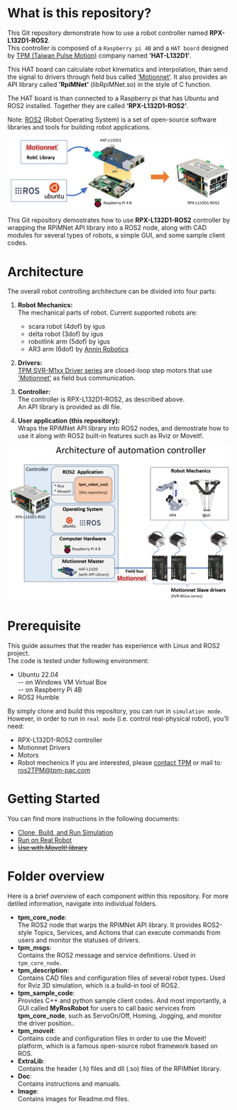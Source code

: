 # What is this repository?
This Git repository demonstrate how to use a robot controller named **RPX-L132D1-ROS2**.  
This controller is composed of a `Raspberry pi 4B` and a `HAT board` designed by [TPM (Taiwan Pulse Motion)][tpm] company named **‘HAT-L132D1’**.  

This HAT board can calculate robot kinematics and interpolation, than send the signal to drivers through field bus called [‘Motionnet’][motionnet]. It also provides an API library called **’RpiMNet’** (libRpiMNet.so) in the style of C function.

The HAT board is than connected to a Raspberry pi that has Ubuntu and ROS2 installed. Together they are called **‘RPX-L132D1-ROS2’**.

Note: [ROS2][ros2] (Robot Operating System) is a set of open-source software libraries and tools for building robot applications.

![RPX-L132D1-ROS2](Image/RPX-L132D1-ROS2.png)

This Git repository demostrates how to use **RPX-L132D1-ROS2** controller by wrapping the RPiMNet API library into a ROS2 node, along with CAD modules for several types of robots, a simple GUI, and some sample client codes.

# Architecture
The overall robot controlling architecture can be divided into four parts:
1. **Robot Mechanics:**  
    The mechanical parts of robot. Current supported robots are:
    + scara robot (4dof) by igus
    + delta robot (3dof) by igus
    + robotlink arm (5dof) by igus
    + AR3 arm (6dof) by [Annin Robotics][anninrobotics]

2. **Drivers:**  
   [TPM SVR-M1xx Driver series][svr-M1xx] are closed-loop step motors that use ['Motionnet'][motionnet] as field bus communication.
     
4. **Controller:**  
   The controller is RPX-L132D1-ROS2, as described above.  
   An API library is provided as dll file.

5. **User application (this repository):**  
   Wraps the RPiMNet API library into ROS2 nodes, and demostrate how to use it along with ROS2 built-in features such as Rviz or Moveit!.

![RPX-L132D1-ROS2](Image/Architecture%20of%20automation%20controller.png)

# Prerequisite
This guide assumes that the reader has experience with Linux and ROS2 project.  
The code is tested under following environment:
+ Ubuntu 22.04  
    -- on Windows VM Virtual Box  
    -- on Raspberry Pi 4B  
+ ROS2 Humble

By simply clone and build this repository, you can run in `simulation mode`.  
However, in order to run in `real mode` (i.e. control real-physical robot), you’ll need:
+ RPX-L132D1-ROS2 controller
+ Motionnet Drivers
+ Motors
+ Robot mechenics
If you are interested, please [contact TPM][contactTPM] or mail to: ros2TPM@tpm-pac.com

# Getting Started
You can find more instructions in the following documents:
- [Clone, Build, and Run Simulation](<Doc/[Setting Start] Build and Run simulation.md>)
- [Run on Real Robot](<Doc/[Demo] igus Delta Robot.pdf>)
- ~~[Use with MoveIt! library](Doc/)~~

# Folder overview
Here is a brief overview of each component within this repository. For more detiled information, navigate into individual folders. 

- **tpm_core_node**:  
  The ROS2 node that warps the RPiMNet API library. It provides ROS2-style Topics, Services, and Actions that can execute commands from users and monitor the statuses of drivers.
- **tpm_msgs**:  
  Contains the ROS2 message and service definitions. Used in `tpm_core_node`.
- **tpm_description**:  
  Contains CAD files and configuration files of several robot types. Used for Rviz 3D simulation, which is a build-in tool of ROS2.
- **tpm_sample_code**:  
  Provides C++ and python sample client codes. And most importantly, a GUI called **MyRosRobot** for users to call basic services from **tpm_core_node**, such as ServoOn/Off, Homing, Jogging, and monitor the driver position..
- **tpm_moveit**:  
  Contains code and configuration files in order to use the Moveit! platform, which is a famous open-source robot framework based on ROS.
- **ExtraLib**:  
  Contains the header (.h) files and dll (.so) files of the RPiMNet library.
- **Doc**:  
  Contains instructions and manuals.
- **Image**:  
  Contains images for Readme.md files.



[tpm]: https://www.tpm-pac.com/
[contactTPM]: https://www.tpm-pac.com/contact-us/
[motionnet]: http://www.motionnet.jp/en/motionnet.html
[ros2]: https://docs.ros.org/en/humble/Tutorials.html
[anninrobotics]: https://www.anninrobotics.com/
[svr-M1xx]: https://www.tpm-pac.com/product-2/motionnet-3/nu-servo-drive-m/closed-loop-m-nu/
